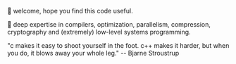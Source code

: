 👋 welcome, hope you find this code useful.

🌳 deep expertise in compilers, optimization, parallelism, compression, cryptography and (extremely) low-level systems programming.

 "c makes it easy to shoot yourself in the foot. c++ makes it harder, but when you do, it blows away your whole leg." -- Bjarne Stroustrup

<!--
**rfgplk/rfgplk** is a ✨ _special_ ✨ repository because its `README.md` (this file) appears on your GitHub profile.

Here are some ideas to get you started:

- 🔭 I’m currently working on ...
- 🌱 I’m currently learning ...
- 👯 I’m looking to collaborate on ...
- 🤔 I’m looking for help with ...
- 💬 Ask me about ...
- 📫 How to reach me: ...
- 😄 Pronouns: ...
- ⚡ Fun fact: ...
-->

